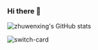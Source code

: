 ### Hi there 👋
![zhuwenxing's GitHub stats](https://github-readme-stats.vercel.app/api?username=zhuwenxing&show_icons=true)



<!--
**zhuwenxing/zhuwenxing** is a ✨ _special_ ✨ repository because its `README.md` (this file) appears on your GitHub profile.

Here are some ideas to get you started:

- 🔭 I’m currently working on ...
- 🌱 I’m currently learning ...
- 👯 I’m looking to collaborate on ...
- 🤔 I’m looking for help with ...
- 💬 Ask me about ...
- 📫 How to reach me: ...
- 😄 Pronouns: ...
- ⚡ Fun fact: ...
-->

![switch-card](https://ns.yuy1n.io/card/c5abc004b284f266/history)
